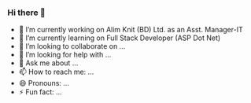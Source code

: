### Hi there 👋

- 🔭 I’m currently working on Alim Knit (BD) Ltd. as an Asst. Manager-IT
- 🌱 I’m currently learning on Full Stack Developer (ASP Dot Net)
- 👯 I’m looking to collaborate on ...
- 🤔 I’m looking for help with ...
- 💬 Ask me about ...
- 📫 How to reach me: ...
- 😄 Pronouns: ...
- ⚡ Fun fact: ...

